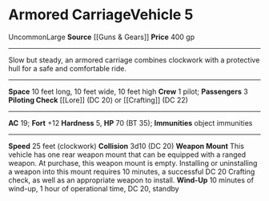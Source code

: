 ﻿---
ac: '19'
burrow_speed: null
climb_speed: null
fly_speed: null
fortitude: '+12'
hardness: '5'
hp: '70'
id: '25'
item_category: Vehicles
land_speed: '25'
level: '5'
max_speed: '25'
name: Armored Carriage
price: 400 gp
rarity: Uncommon
reflex: null
resistance: null
school: null
size: Large
source: '[[DATABASE/source/Guns & Gears|Guns & Gears]]'
swim_speed: null
trait:
- '[[DATABASE/trait/Uncommon|Uncommon]]'
type: Vehicle

---
# Armored Carriage<span class="item-type">Vehicle 5</span>

<span class="trait-uncommon item-trait">Uncommon</span><span class="trait-size item-trait">Large</span>
**Source** [[Guns & Gears]]
**Price** 400 gp

---
Slow but steady, an armored carriage combines clockwork with a protective hull for a safe and comfortable ride.

---
**Space** 10 feet long, 10 feet wide, 10 feet high
**Crew** 1 pilot; **Passengers** 3
**Piloting Check** [[Lore]] (DC 20) or [[Crafting]] (DC 22)

---
**AC** 19; **Fort** +12
**Hardness** 5, **HP** 70 (BT 35); **Immunities** object immunities

---
**Speed** 25 feet (clockwork)
**Collision** 3d10 (DC 20)
**Weapon Mount** This vehicle has one rear weapon mount that can be equipped with a ranged weapon. At purchase, this weapon mount is empty. Installing or uninstalling a weapon into this mount requires 10 minutes, a successful DC 20 Crafting check, as well as an appropriate weapon to install.
 **Wind-Up** 10 minutes of wind-up, 1 hour of operational time, DC 20, standby